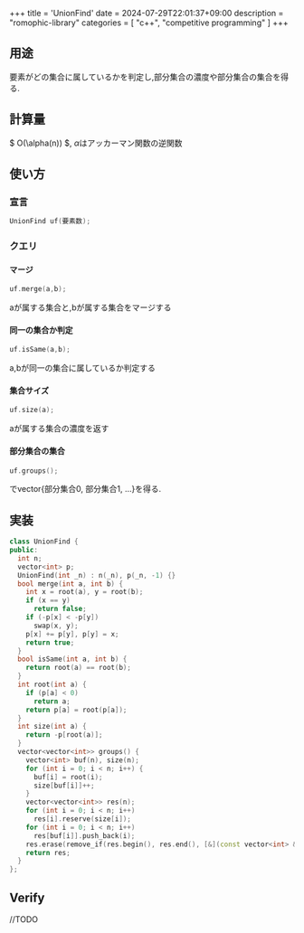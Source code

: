 +++
title = 'UnionFind'
date = 2024-07-29T22:01:37+09:00
description = "romophic-library"
categories = [
  "c++",
  "competitive programming"
]
+++
## 用途
要素がどの集合に属しているかを判定し,部分集合の濃度や部分集合の集合を得る.

## 計算量
$ O(\alpha(n)) $, $\alpha$はアッカーマン関数の逆関数

## 使い方
### 宣言
```cpp
UnionFind uf(要素数);
```

### クエリ
#### マージ
```cpp
uf.merge(a,b);
```
aが属する集合と,bが属する集合をマージする

#### 同一の集合か判定
```cpp
uf.isSame(a,b);
```
a,bが同一の集合に属しているか判定する

#### 集合サイズ
```cpp
uf.size(a);
```
aが属する集合の濃度を返す

#### 部分集合の集合
```cpp
uf.groups();
```
でvector{部分集合0, 部分集合1, ...}を得る.

#### 

## 実装
```cpp
class UnionFind {
public:
  int n;
  vector<int> p;
  UnionFind(int _n) : n(_n), p(_n, -1) {}
  bool merge(int a, int b) {
    int x = root(a), y = root(b);
    if (x == y)
      return false;
    if (-p[x] < -p[y])
      swap(x, y);
    p[x] += p[y], p[y] = x;
    return true;
  }
  bool isSame(int a, int b) {
    return root(a) == root(b);
  }
  int root(int a) {
    if (p[a] < 0)
      return a;
    return p[a] = root(p[a]);
  }
  int size(int a) {
    return -p[root(a)];
  }
  vector<vector<int>> groups() {
    vector<int> buf(n), size(n);
    for (int i = 0; i < n; i++) {
      buf[i] = root(i);
      size[buf[i]]++;
    }
    vector<vector<int>> res(n);
    for (int i = 0; i < n; i++)
      res[i].reserve(size[i]);
    for (int i = 0; i < n; i++)
      res[buf[i]].push_back(i);
    res.erase(remove_if(res.begin(), res.end(), [&](const vector<int> &v) { return v.empty(); }), res.end());
    return res;
  }
};
```
## Verify
//TODO